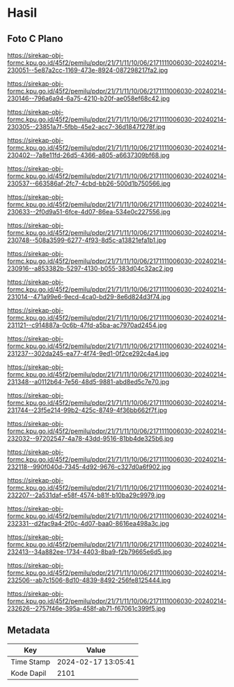 # Hasil

## Foto C Plano

https://sirekap-obj-formc.kpu.go.id/45f2/pemilu/pdpr/21/71/11/10/06/2171111006030-20240214-230051--5e87a2cc-1169-473e-8924-087298217fa2.jpg

https://sirekap-obj-formc.kpu.go.id/45f2/pemilu/pdpr/21/71/11/10/06/2171111006030-20240214-230146--796a6a94-6a75-4210-b20f-ae058ef68c42.jpg

https://sirekap-obj-formc.kpu.go.id/45f2/pemilu/pdpr/21/71/11/10/06/2171111006030-20240214-230305--23851a7f-5fbb-45e2-acc7-36d1847f278f.jpg

https://sirekap-obj-formc.kpu.go.id/45f2/pemilu/pdpr/21/71/11/10/06/2171111006030-20240214-230402--7a8e11fd-26d5-4366-a805-a6637309bf68.jpg

https://sirekap-obj-formc.kpu.go.id/45f2/pemilu/pdpr/21/71/11/10/06/2171111006030-20240214-230537--663586af-2fc7-4cbd-bb26-500d1b750566.jpg

https://sirekap-obj-formc.kpu.go.id/45f2/pemilu/pdpr/21/71/11/10/06/2171111006030-20240214-230633--2f0d9a51-6fce-4d07-86ea-534e0c227556.jpg

https://sirekap-obj-formc.kpu.go.id/45f2/pemilu/pdpr/21/71/11/10/06/2171111006030-20240214-230748--508a3599-6277-4f93-8d5c-a13821efa1b1.jpg

https://sirekap-obj-formc.kpu.go.id/45f2/pemilu/pdpr/21/71/11/10/06/2171111006030-20240214-230916--a853382b-5297-4130-b055-383d04c32ac2.jpg

https://sirekap-obj-formc.kpu.go.id/45f2/pemilu/pdpr/21/71/11/10/06/2171111006030-20240214-231014--471a99e6-9ecd-4ca0-bd29-8e6d824d3f74.jpg

https://sirekap-obj-formc.kpu.go.id/45f2/pemilu/pdpr/21/71/11/10/06/2171111006030-20240214-231121--c914887a-0c6b-47fd-a5ba-ac7970ad2454.jpg

https://sirekap-obj-formc.kpu.go.id/45f2/pemilu/pdpr/21/71/11/10/06/2171111006030-20240214-231237--302da245-ea77-4f74-9ed1-0f2ce292c4a4.jpg

https://sirekap-obj-formc.kpu.go.id/45f2/pemilu/pdpr/21/71/11/10/06/2171111006030-20240214-231348--a0112b64-7e56-48d5-9881-abd8ed5c7e70.jpg

https://sirekap-obj-formc.kpu.go.id/45f2/pemilu/pdpr/21/71/11/10/06/2171111006030-20240214-231744--23f5e214-99b2-425c-8749-4f36bb662f7f.jpg

https://sirekap-obj-formc.kpu.go.id/45f2/pemilu/pdpr/21/71/11/10/06/2171111006030-20240214-232032--97202547-4a78-43dd-9516-81bb4de325b6.jpg

https://sirekap-obj-formc.kpu.go.id/45f2/pemilu/pdpr/21/71/11/10/06/2171111006030-20240214-232118--990f040d-7345-4d92-9676-c327d0a6f902.jpg

https://sirekap-obj-formc.kpu.go.id/45f2/pemilu/pdpr/21/71/11/10/06/2171111006030-20240214-232207--2a531daf-e58f-4574-b81f-b10ba29c9979.jpg

https://sirekap-obj-formc.kpu.go.id/45f2/pemilu/pdpr/21/71/11/10/06/2171111006030-20240214-232331--d2fac9a4-2f0c-4d07-baa0-8616ea498a3c.jpg

https://sirekap-obj-formc.kpu.go.id/45f2/pemilu/pdpr/21/71/11/10/06/2171111006030-20240214-232413--34a882ee-1734-4403-8ba9-f2b79665e6d5.jpg

https://sirekap-obj-formc.kpu.go.id/45f2/pemilu/pdpr/21/71/11/10/06/2171111006030-20240214-232506--ab7c1506-8d10-4839-8492-256fe8125444.jpg

https://sirekap-obj-formc.kpu.go.id/45f2/pemilu/pdpr/21/71/11/10/06/2171111006030-20240214-232626--2757f46e-395a-458f-ab71-f67061c399f5.jpg


## Metadata

| Key        | Value               |
| ---------- | ------------------- |
| Time Stamp | 2024-02-17 13:05:41 |
| Kode Dapil | 2101                |



